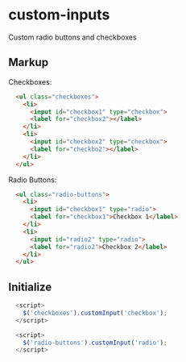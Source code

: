 # custom-inputs


Custom radio buttons and checkboxes

## Markup

Checkboxes:

```html
  <ul class="checkboxes">
    <li>
      <input id="checkbox1" type="checkbox">
      <label for="checkbox2"></label>
    </li>
    <li>
      <input id="checkbox2" type="checkbox">
      <label for="checkbo2"></label>
    </li>    
  </ul>
```

Radio Buttons:

```html
  <ul class="radio-buttons">
    <li>
      <input id="checkbox1" type="radio">
      <label for="checkbox1">Checkbox 1</label>
    </li>
    <li>
      <input id="radio2" type="radio">
      <label for="radio2">Checkbox 2</label>
    </li>
  </ul>
```


## Initialize


```js
  <script>
    $('checkboxes').customInput('checkbox');
  </script>

```


```js
  <script>
    $('radio-buttons').customInput('radio');
  </script>
```